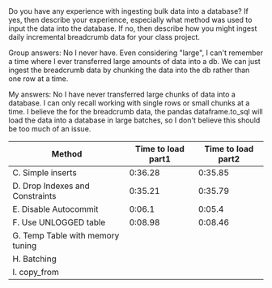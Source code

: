 

## 

Do you have any experience with ingesting bulk data into a database? If yes, then describe your experience, especially what method was used to input the data into the database. If no, then describe how you might ingest daily incremental breadcrumb data for your class project.

Group answers: No I never have. Even considering "large", I can't remember a time where I ever transferred large amounts of data into a db. We can just ingest the breadcrumb data by chunking the data into the db rather than one row at a time.

My answers: No I have never transferred large chunks of data into a database. I can only recall working with single rows or small chunks at a time. I believe the for the breadcrumb data, the pandas dataframe.to_sql will load the data into a database in large batches, so I don't believe this should be too much of an issue.

| Method | Time to load part1 | Time to load part2 |
| ------ | ------------------ | ------------------ |
| C. Simple inserts | 0:36.28 | 0:35.85 |
| D. Drop Indexes and Constraints | 0:35.21 | 0:35.79 |
| E. Disable Autocommit | 0:06.1 | 0:05.4 |
| F. Use UNLOGGED table | 0:08.98 | 0:08.46 |
| G. Temp Table with memory tuning | | |
| H. Batching | | |
| I. copy_from | | |

